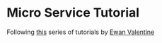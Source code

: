 # Micro Service Tutorial

Following [this](https://ewanvalentine.io/microservices-in-golang-part-1/) series of tutorials by [Ewan Valentine](https://github.com/EwanValentine)